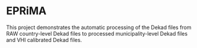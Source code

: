 # EPRiMA
This project demonstrates the automatic processing of the Dekad files from RAW country-level Dekad files to processed municipality-level Dekad files and VHI calibrated Dekad files.
